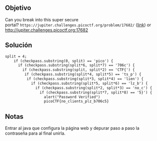 ## Objetivo
Can you break into this super secure portal? `https://jupiter.challenges.picoctf.org/problem/17682/` ([link](https://jupiter.challenges.picoctf.org/problem/17682/)) or http://jupiter.challenges.picoctf.org:17682
## Solución
```html
split = 4;
    if (checkpass.substring(0, split) == 'pico') {
      if (checkpass.substring(split*6, split*7) == '706c') {
        if (checkpass.substring(split, split*2) == 'CTF{') {
         if (checkpass.substring(split*4, split*5) == 'ts_p') {
          if (checkpass.substring(split*3, split*4) == 'lien') {
            if (checkpass.substring(split*5, split*6) == 'lz_b') {
              if (checkpass.substring(split*2, split*3) == 'no_c') {
                if (checkpass.substring(split*7, split*8) == '5}') {
                  alert("Password Verified")
                  picoCTF{no_clients_plz_b706c5}
```
## Notas
Entrar al java que configura la página web y depurar paso a paso la contraseña para al final unirla.